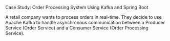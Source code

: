 Case Study: Order Processing System Using Kafka and Spring
Boot

A retail company wants to process orders in real-time.
They decide to use Apache Kafka to handle asynchronous communication between a Producer
Service (Order Service) and a Consumer Service (Order Processing Service).
